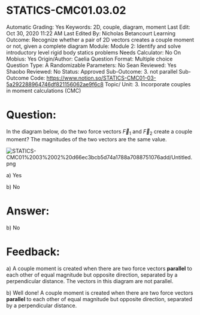 # STATICS-CMC01.03.02

Automatic Grading: Yes
Keywords: 2D, couple, diagram, moment
Last Edit: Oct 30, 2020 11:22 AM
Last Edited By: Nicholas Betancourt
Learning Outcome: Recognize whether a pair of 2D vectors creates a couple moment or not, given a complete diagram
Module: Module 2: Identify and solve introductory level rigid body statics problems
Needs Calculator: No
On Mobius: Yes
Origin/Author: Caelia
Question Format: Multiple choice
Question Type: A
Randomizable Parameters: No
Sean Reviewed: Yes
Shaobo Reviewed: No
Status: Approved
Sub-Outcome: 3. not parallel
Sub-Outcome Code: https://www.notion.so/STATICS-CMC01-03-5a292288964746df821156062ae9f6c8
Topic/ Unit: 3. Incorporate couples in moment calculations (CMC)

# Question:

In the diagram below, do the two force vectors $\overrightarrow{F}_1$ and $\overrightarrow{F}_2$ create a couple moment? The magnitudes of the two vectors are the same value.

![STATICS-CMC01%2003%2002%20d66ec3bcb5d74a1788a7088751076add/Untitled.png](STATICS-CMC01%2003%2002%20d66ec3bcb5d74a1788a7088751076add/Untitled.png)

a) Yes

b) No

# Answer:

b) No

# Feedback:

a) A couple moment is created when there are two force vectors **parallel** to each other of equal magnitude but opposite direction, separated by a perpendicular distance. The vectors in this diagram are not parallel. 

b) Well done! A couple moment is created when there are two force vectors **parallel** to each other of equal magnitude but opposite direction, separated by a perpendicular distance.